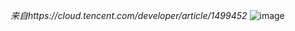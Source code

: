 *来自https://cloud.tencent.com/developer/article/1499452*
![image](https://github.com/user-attachments/assets/c6ae7c36-574a-4357-ba1d-a7ed9e0cf193)
